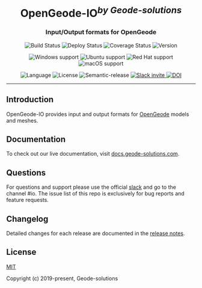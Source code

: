 <h1 align="center">OpenGeode-IO<sup><i>by Geode-solutions</i></sup></h1>
<h3 align="center">Input/Output formats for OpenGeode</h3>

<p align="center">
  <img src="https://github.com/Geode-solutions/OpenGeode-IO/workflows/CI/badge.svg" alt="Build Status">
  <img src="https://github.com/Geode-solutions/OpenGeode-IO/workflows/CD/badge.svg" alt="Deploy Status">
  <img src="https://codecov.io/gh/Geode-solutions/OpenGeode-IO/branch/master/graph/badge.svg" alt="Coverage Status">
  <img src="https://img.shields.io/github/release/Geode-solutions/OpenGeode-IO.svg" alt="Version">
</p>

<p align="center">
  <img src="https://img.shields.io/static/v1?label=Windows&logo=windows&logoColor=white&message=support&color=success" alt="Windows support">
  <img src="https://img.shields.io/static/v1?label=Ubuntu&logo=Ubuntu&logoColor=white&message=support&color=success" alt="Ubuntu support">
  <img src="https://img.shields.io/static/v1?label=Red%20Hat&logo=Red-Hat&logoColor=white&message=support&color=success" alt="Red Hat support">
  <img src="https://img.shields.io/static/v1?label=macOS&logo=apple&logoColor=white&message=support&color=success" alt="macOS support">
</p>

<p align="center">
  <img src="https://img.shields.io/badge/C%2B%2B-11-blue.svg" alt="Language">
  <img src="https://img.shields.io/badge/license-MIT-blue.svg" alt="License">
  <img src="https://img.shields.io/badge/%20%20%F0%9F%93%A6%F0%9F%9A%80-semantic--release-e10079.svg" alt="Semantic-release">
  <a href="https://slackin-opengeode.herokuapp.com">
    <img src="https://slackin-opengeode.herokuapp.com/badge.svg" alt="Slack invite">
  </a>
  <a href="https://doi.org/10.5281/zenodo.3610370">
    <img src="https://zenodo.org/badge/DOI/10.5281/zenodo.3610370.svg" alt="DOI">
  </a>
</p>

---

## Introduction

OpenGeode-IO provides input and output formats for [OpenGeode] models and meshes.

[OpenGeode]: https://github.com/Geode-solutions/OpenGeode


## Documentation

To check out our live documentation, visit [docs.geode-solutions.com](https://docs.geode-solutions.com).


## Questions
For questions and support please use the official [slack](https://slackin-opengeode.herokuapp.com) and go to the channel #io. The issue list of this repo is exclusively for bug reports and feature requests. 


## Changelog

Detailed changes for each release are documented in the [release notes](https://github.com/Geode-solutions/OpenGeode-IO/releases).


## License

[MIT](https://opensource.org/licenses/MIT)

Copyright (c) 2019-present, Geode-solutions
